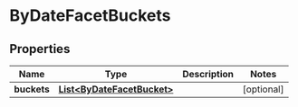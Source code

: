 

# ByDateFacetBuckets

## Properties

Name | Type | Description | Notes
------------ | ------------- | ------------- | -------------
**buckets** | [**List&lt;ByDateFacetBucket&gt;**](ByDateFacetBucket.md) |  |  [optional]



